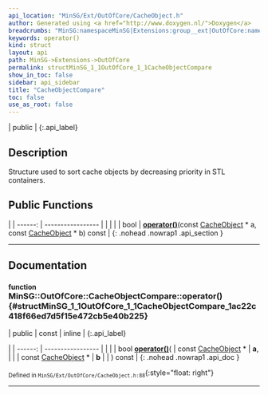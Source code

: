```yaml
---
api_location: "MinSG/Ext/OutOfCore/CacheObject.h"
author: Generated using <a href="http://www.doxygen.nl/">Doxygen</a>
breadcrumbs: "MinSG:namespaceMinSG|Extensions:group__ext|OutOfCore:namespaceMinSG_1_1OutOfCore"
keywords: operator()
kind: struct
layout: api
path: MinSG->Extensions->OutOfCore
permalink: structMinSG_1_1OutOfCore_1_1CacheObjectCompare
show_in_toc: false
sidebar: api_sidebar
title: "CacheObjectCompare"
toc: false
use_as_root: false
---
```


| public |
{:.api_label}

## Description

Structure used to sort cache objects by decreasing priority in STL containers.



## Public Functions

|
| ------: | ----------------- |
|  | |
| bool | **[operator()](#structMinSG_1_1OutOfCore_1_1CacheObjectCompare_1ac22c418f66ed7d5f15e472cb5e40b225)**(const [CacheObject](classMinSG_1_1OutOfCore_1_1CacheObject) * a, const [CacheObject](classMinSG_1_1OutOfCore_1_1CacheObject) * b) const |
{: .nohead .nowrap1 .api_section }


-------------------------------------------------------------------

## Documentation

### <small>function</small><br/> MinSG::OutOfCore::CacheObjectCompare::operator() {#structMinSG_1_1OutOfCore_1_1CacheObjectCompare_1ac22c418f66ed7d5f15e472cb5e40b225}

| public | const | inline |
{:.api_label}

|
| ------: | ----------------- |
|  |
| bool **[operator()](#structMinSG_1_1OutOfCore_1_1CacheObjectCompare_1ac22c418f66ed7d5f15e472cb5e40b225)**( | const [CacheObject](classMinSG_1_1OutOfCore_1_1CacheObject) * | **a**, |
| | const [CacheObject](classMinSG_1_1OutOfCore_1_1CacheObject) * | **b** |
|   ) const |
{: .nohead .nowrap1 .api_doc }





<sub>Defined in `MinSG/Ext/OutOfCore/CacheObject.h:88`</sub>{:style="float: right"}

-------------------------------------------------------------------

